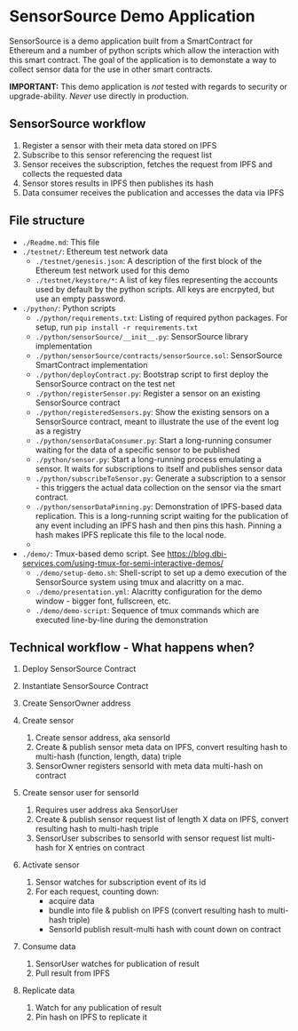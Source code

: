 # SensorSource Demo Application

SensorSource is a demo application built from a SmartContract for Ethereum and a number of python scripts which allow the interaction with this smart contract. The goal of the application is to demonstate a way to collect sensor data for the use in other smart contracts.

**IMPORTANT:** This demo application is *not* tested with regards to security or upgrade-ability. *Never* use directly in production.

## SensorSource workflow

1. Register a sensor with their meta data stored on IPFS  
2. Subscribe to this sensor referencing the request list
3. Sensor receives the subscription, fetches the request from IPFS and collects the requested data
4. Sensor stores results in IPFS then publishes its hash
5. Data consumer receives the publication and accesses the data via IPFS

## File structure

* `./Readme.md`: This file
* `./testnet/`: Ethereum test network data
  * `./testnet/genesis.json`: A description of the first block of the Ethereum test network used for this demo
  * `./testnet/keystore/*`: A list of key files representing the accounts used by default by the python scripts. All keys are encrpyted, but use an empty password.
* `./python/`: Python scripts
  * `./python/requirements.txt`: Listing of required python packages. For setup, run `pip install -r requirements.txt`
  * `./python/sensorSource/__init__.py`: SensorSource library implementation
  * `./python/sensorSource/contracts/sensorSource.sol`: SensorSource SmartContract implementation
  * `./python/deployContract.py`: Bootstrap script to first deploy the SensorSource contract on the test net
  * `./python/registerSensor.py`: Register a sensor on an existing SensorSource contract
  * `./python/registeredSensors.py`: Show the existing sensors on a SensorSource contract, meant to illustrate the use of the event log as a registry
  * `./python/sensorDataConsumer.py`: Start a long-running consumer waiting for the data of a specific sensor to be published
  * `./python/sensor.py`: Start a long-running process emulating a sensor. It waits for subscriptions to itself and publishes sensor data
  * `./python/subscribeToSensor.py`: Generate a subscription to a sensor - this triggers the actual data collection on the sensor via the smart contract.
  * `./python/sensorDataPinning.py`: Demonstration of IPFS-based data replication. This is a long-running script waiting for the publication of any event including an IPFS hash and then pins this hash. Pinning a hash makes IPFS replicate this file to the local node.
  * 
* `./demo/`: Tmux-based demo script. See https://blog.dbi-services.com/using-tmux-for-semi-interactive-demos/
  * `./demo/setup-demo.sh`: Shell-script to set up a demo execution of the SensorSource system using tmux and alacritty on a mac.
  * `./demo/presentation.yml`: Alacritty configuration for the demo window - bigger font, fullscreen, etc.
  * `./demo/demo-script`: Sequence of tmux commands which are executed line-by-line during the demonstration

## Technical workflow - What happens when?

1. Deploy SensorSource Contract
2. Instantiate SensorSource Contract
3. Create SensorOwner address
4. Create sensor
   1. Create sensor address, aka sensorId
   2. Create & publish sensor meta data on IPFS, convert resulting hash to multi-hash (function, length, data) triple
   3. SensorOwner registers sensorId with meta data multi-hash on contract

5. Create sensor user for sensorId
   1. Requires user address aka SensorUser
   2. Create & publish sensor request list of length X data on IPFS, convert resulting hash to multi-hash triple
   3. SensorUser subscribes to sensorId with sensor request list multi-hash for X entries on contract

6. Activate sensor
   1. Sensor watches for subscription event of its id
   2. For each request, counting down:
      * acquire data
      * bundle into file & publish on IPFS (convert resulting hash to multi-hash triple)
      * SensorId publish result-multi hash with count down on contract

7. Consume data
   1. SensorUser watches for publication of result
   2. Pull result from IPFS

8. Replicate data
   1. Watch for any publication of result
   2. Pin hash on IPFS to replicate it
